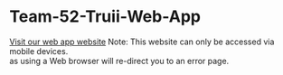 # Team-52-Truii-Web-App
<a href="team52truii.heliohost.org">Visit our web app website</a>
Note: This website can only be accessed via mobile devices. <br />
as using a Web browser will re-direct you to an error page. <br />
